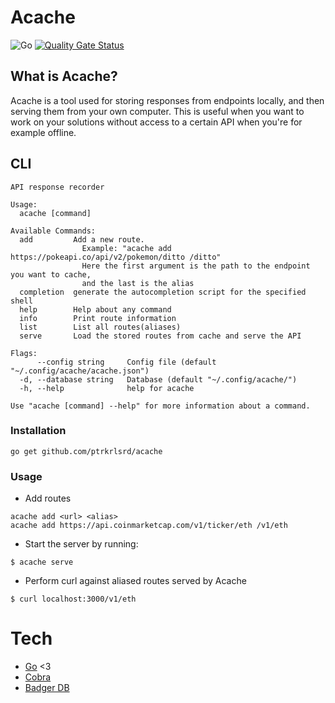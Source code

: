 # Acache
![Go](https://github.com/ptrkrlsrd/acache/workflows/Go/badge.svg)
[![Quality Gate Status](https://sonarcloud.io/api/project_badges/measure?project=ptrkrlsrd_acache&metric=alert_status)](https://sonarcloud.io/dashboard?id=ptrkrlsrd_acache)

## What is Acache?

Acache is a tool used for storing responses from endpoints locally, and then serving them from your own computer. This is useful when you want to work on your solutions without access to a certain API when you're for example offline.  

## CLI
```
API response recorder

Usage:
  acache [command]

Available Commands:
  add         Add a new route. 
                Example: "acache add https://pokeapi.co/api/v2/pokemon/ditto /ditto"
                Here the first argument is the path to the endpoint you want to cache, 
                and the last is the alias
  completion  generate the autocompletion script for the specified shell
  help        Help about any command
  info        Print route information
  list        List all routes(aliases)
  serve       Load the stored routes from cache and serve the API

Flags:
      --config string     Config file (default "~/.config/acache/acache.json")
  -d, --database string   Database (default "~/.config/acache/")
  -h, --help              help for acache

Use "acache [command] --help" for more information about a command.
```

### Installation
```
go get github.com/ptrkrlsrd/acache
```

### Usage
* Add routes
```
acache add <url> <alias>
acache add https://api.coinmarketcap.com/v1/ticker/eth /v1/eth
```

* Start the server by running:
```
$ acache serve
```

* Perform curl against aliased routes served by Acache
```
$ curl localhost:3000/v1/eth
```

# Tech
- [Go](https://golang.org/) <3
- [Cobra](https://github.com/spf13/cobra)
- [Badger DB](https://github.com/dgraph-io/badger)
